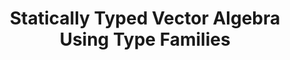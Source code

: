 ---
title: Statically Typed Vector Algebra Using Type Families
url: https://github.com/leonidas/codeblog/blob/master/2011/2011-12-21-static-vector-algebra.md
authors:
- Sami Hangaslammi
type: article
tags:
- type families
doHaskell-type: blog post
dohaskell-year: 2011
---